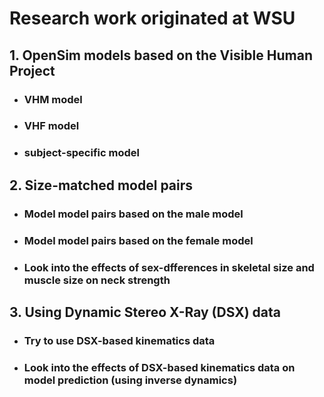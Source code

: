 #  Research work originated at WSU

## 1. OpenSim models based on the Visible Human Project

* ### VHM model
* ### VHF model
* ### subject-specific model


## 2. Size-matched model pairs 
* ### Model model pairs based on the male model
* ### Model model pairs based on the female model
* ### Look into the effects of sex-dfferences in skeletal size and muscle size on neck strength

## 3. Using Dynamic Stereo X-Ray (DSX) data
* ### Try to use DSX-based kinematics data
* ### Look into the effects of DSX-based kinematics data on model prediction (using inverse dynamics)
